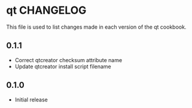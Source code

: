 # qt CHANGELOG

This file is used to list changes made in each version of the qt cookbook.

## 0.1.1

* Correct qtcreator checksum attribute name
* Update qtcreator install script filename

## 0.1.0

* Initial release
